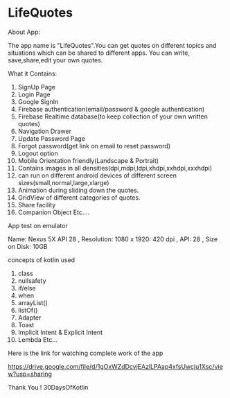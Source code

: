 # LifeQuotes
About App:

The app name is "LifeQuotes".You can get quotes on different topics and situations which can be shared to different apps.
You can write, save,share,edit your own quotes.

What it Contains:

1. SignUp Page
2. Login Page
3. Google SignIn
4. Firebase authentication(email/password & google authentication)
5. Firebase Realtime database(to keep collection of your own written quotes)
6. Navigation Drawer
8. Update Password Page
9. Forgot password(get link on email to reset password)
10. Logout option
11. Mobile Orientation friendly(Landscape & Portrait)
12. Contains images in all densities(dpi,mdpi,ldpi,xhdpi,xxhdpi,xxxhdpi)
13. can run on different android devices of different screen sizes(small,normal,large,xlarge)
14. Animation during sliding down the quotes.
15. GridView of different categories of quotes.
17. Share facility
18. Companion Object
Etc....

App test on emulator 

Name: Nexus 5X API 28 ,
Resolution: 1080 x 1920: 420 dpi ,
API: 28 ,
Size on Disk: 10GB

concepts of kotlin used

1. class 
2. nullsafety
3. if/else
4. when
5. arrayList()
6. listOf()
7. Adapter
8. Toast
9. Implicit Intent & Explicit Intent
10. Lembda
    Etc...

Here is the link for watching complete work of the app

https://drive.google.com/file/d/1gOxWZdDcvjEAzlLPAap4xfsUwcju1Xsc/view?usp=sharing


Thank You ! 30DaysOfKotlin
